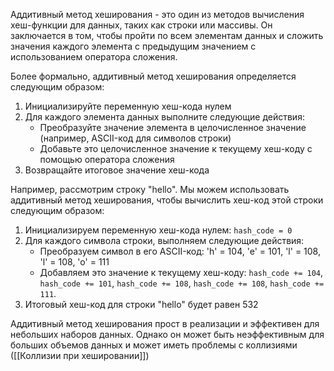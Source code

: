Аддитивный метод хеширования - это один из методов вычисления хеш-функции для данных, таких как строки или массивы. Он заключается в том, чтобы пройти по всем элементам данных и сложить значения каждого элемента с предыдущим значением с использованием оператора сложения.

Более формально, аддитивный метод хеширования определяется следующим образом:

1.  Инициализируйте переменную хеш-кода нулем
2.  Для каждого элемента данных выполните следующие действия:
    - Преобразуйте значение элемента в целочисленное значение (например, ASCII-код для символов строки)
    - Добавьте это целочисленное значение к текущему хеш-коду с помощью оператора сложения
3.  Возвращайте итоговое значение хеш-кода

Например, рассмотрим строку "hello". Мы можем использовать аддитивный метод хеширования, чтобы вычислить хеш-код этой строки следующим образом:

1.  Инициализируем переменную хеш-кода нулем: `hash_code = 0`
2.  Для каждого символа строки, выполняем следующие действия:
    - Преобразуем символ в его ASCII-код: 'h' = 104, 'e' = 101, 'l' = 108, 'l' = 108, 'o' = 111
    - Добавляем это значение к текущему хеш-коду: `hash_code += 104`, `hash_code += 101`, `hash_code += 108`, `hash_code += 108`, `hash_code += 111`.
3.  Итоговый хеш-код для строки "hello" будет равен 532

Аддитивный метод хеширования прост в реализации и эффективен для небольших наборов данных. Однако он может быть неэффективным для больших объемов данных и может иметь проблемы с коллизиями ([[Коллизии при хешировании]])